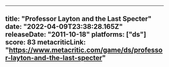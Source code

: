 
---
title: "Professor Layton and the Last Specter"
date: "2022-04-09T23:38:28.165Z"
releaseDate: "2011-10-18"
platforms: ["ds"]
score: 83
metacriticLink: "https://www.metacritic.com/game/ds/professor-layton-and-the-last-specter"
---
